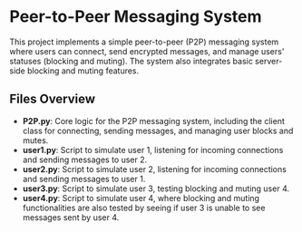 # Peer-to-Peer Messaging System

This project implements a simple peer-to-peer (P2P) messaging system where users can connect, send encrypted messages, and manage users' statuses (blocking and muting). The system also integrates basic server-side blocking and muting features.

## Files Overview

- **P2P.py**: Core logic for the P2P messaging system, including the client class for connecting, sending messages, and managing user blocks and mutes.
- **user1.py**: Script to simulate user 1, listening for incoming connections and sending messages to user 2.
- **user2.py**: Script to simulate user 2, listening for incoming connections and sending messages to user 1.
- **user3.py**: Script to simulate user 3, testing blocking and muting user 4.
- **user4.py**: Script to simulate user 4, where blocking and muting functionalities are also tested by seeing if user 3 is unable to see messages sent by user 4.
